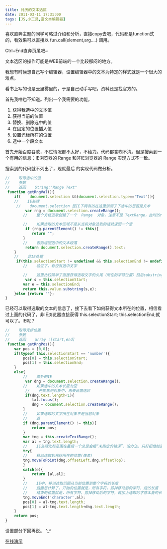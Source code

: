 ```yaml
---
title: 讨厌的文本选区
date: 2011-03-11 17:31:00
tags: [JS,小工具,富文本编辑器]
---
```



喜欢直奔主题的同学可略过介绍和分析，直接copy去吧，代码都是function式的，看效果可以直接以 fun.call(element,arg....) 调用。

Ctrl+End直奔页尾吧~

文本选区的操作可能是WEB前端的一个比较郁闷的地方。

我想有时候想自己写个编辑器，设置编辑器中的文本为特定的样式就是一个很大的难点。

看书上写的也是云里雾里的，于是自己动手写吧，资料还是找官方的。

首先我啥也不知道。列出一个我需要的功能。


1. 获得我选中的文本值
2. 获得当前的位置
3. 替换、删除选中的值
4. 在固定的位置插入值
5. 设置光标所在的位置
6. 选中一个段文本

首先开始百度谷歌，不过情况都不太好，不给力。代码都含糊不清。但是搜索到一个有用的信息：IE浏览器的 Range 和非IE浏览器的 Range 实现方式不一致。

搜索到的代码就不列出了，现就最后 的实现代码做分析。

````javascript
//    取得选中的值    
//    参数            
//    返回    String:"Range Text"
 function getRngVal(){
    if(    document.selection &&(document.selection.type=='Text')){
    //    IE处理
     //    document.selection 是IE下特有的在这里侦测了下选中的是否是文本
         var rng = document.selection.createRange();
        //    整个文档选取创建了一个  Range  对象，注意不是 TextRange，此时的rng.text是整个页面内所有的文本

        //    如果选取的文本区域不是从当前对象选取的话就返回一个空
         if (rng.parentElement() != this){
            return "";
        }
        //    否则返回选中的文本段落
         return document.selection.createRange().text;
    }
    //    非IE处理
     if(this.selectionStart != undefined && this.selectionEnd != undefined) {
        //    验证下，有没有选中文字

        //    这里比较简单了直接获得选取文字的头尾（所在的字符位置）然后substring返回
         var s = this.selectionStart;
        var e = this.selectionEnd;
        return this.value.substring(s,e);
    }else {return ""};
}
````

已经可以取得选取的文本的信息了，接下去看下如何获得文本所在的位置，相信看过上面的代码了，非IE浏览器直接获得 this.selectionStart; this.selectionEnd;就可以了。IE呢？

```` javascript
//    取得光标位置
//    参数
//    返回    array :[start,end]
 function getRngPos(){
    var pos = [0,0];
    if(typeof this.selectionStart == 'number'){
        pos[0] = this.selectionStart;
        pos[1] = this.selectionEnd;
    }
    else{
        //    曲折的IE
         var dng = document.selection.createRange();
        //    如果选中的文本长度为空
         //    先聚焦到对象中，再去设置选区
         if(dng.text.length<1){
            txt.focus();
            dng = document.selection.createRange();
        }
        //    如果选取的文字所在对象不是当前对象
        //    退
        if (dng.parentElement() != this){
            return pos;
        }
        var tng = this.createTextRange();
        var al = tng.text.length;
        //    IE处理光标范围在最后一个总是会报“未指定的错误”，没办法，只好把他拉到 try 中来了
        try{
        //    移动选取到光标所在的位置(像素)
        tng.moveToPoint(dng.offsetLeft,dng.offsetTop);
        }
        catch(e){
            return [al,al];
        }
        //    IE中，移动选取范围从当前位置到整个字符的长度
        //    后面是计算了，开始的位置就是，所有字符，剪掉移动后的字符，后的长度
        //    结束的位置就是，所有字符，剪掉移动后的字符，再加上选取的字符本身的长度
        tng.moveEnd('character',al);
        pos[0] = al-tng.text.length;
        pos[1] = al-tng.text.length+dng.text.length;
    }
    return pos;
}
````

设置部分下回再说。 ^_^

[在线演示](/ddemo/textareaRange.html)
